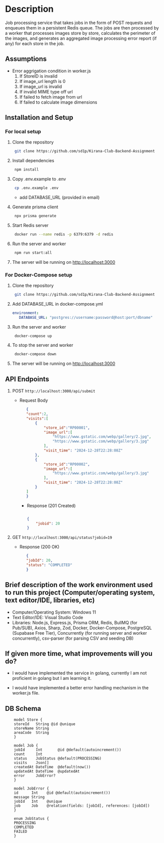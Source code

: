 # Description

Job processing service that takes jobs in the form of POST requests and enqueues them in a persistent Redis queue.
The jobs are then processed by a worker that processes images store by store, calculates the perimeter of the images, and generates an aggregated image processing error report (if any) for each store in the job.

## Assumptions

- Error aggrigation condition in worker.js
    1. If StoreID is invalid
    2. If image_url length is 0
    3. If image_url is invalid
    4. If invalid MIME type off url
    5. If failed to fetch image from url
    6. If failed to calculate image dimensions

## Installation and Setup

### For local setup

1. Clone the repository

   ```sh
    git clone https://github.com/sd1p/Kirana-Club-Backend-Assignment
   ```

2. Install dependencies

   ```sh
    npm install
   ```

3. Copy .env.example to .env

   ```sh
    cp .env.example .env
   ```

   - add DATABASE_URL (provided in email)

4. Generate prisma client

   ```sh
    npx prisma generate
   ```

5. Start Redis server

   ```sh
    docker run --name redis -p 6379:6379 -d redis
   ```

6. Run the server and worker

   ```sh
    npm run start:all
   ```

6. The server will be running on <http://localhost:3000>

### For Docker-Compose setup

1. Clone the repository

   ```sh
    git clone https://github.com/sd1p/Kirana-Club-Backend-Assignment
   ```

2. Add DATABASE_URL in docker-compose.yml

   ```yml
   environment:
      DATABASE_URL: "postgres://username:password@host:port/dbname"
   ```

3. Run the server and worker

   ```sh
    docker-compose up
   ```

4. To stop the server and worker

   ```sh
    docker-compose down
   ```

5. The server will be running on <http://localhost:3000>

## API Endpoints

1. POST `http://localhost:3000/api/submit`

   - Request Body

     ```json
        {
        "count":2,
        "visits":[
            {
                "store_id":"RP00001",
                "image_url":[
                    "https://www.gstatic.com/webp/gallery/2.jpg",
                    "https://www.gstatic.com/webp/gallery/3.jpg"
                ],
                "visit_time": "2024-12-28T22:28:08Z"
            },
            {
                "store_id":"RP00002",
                "image_url":[
                    "https://www.gstatic.com/webp/gallery/3.jpg"
                ],
                "visit_time": "2024-12-28T22:28:08Z"
            }
        ]
        }

        ```

     - Response (201 Created)

        ```json

        {
            "jobid": 20
        }
        ```

2. GET `http://localhost:3000/api/status?jobid=19`

   - Response (200 OK)

     ```json
        {
        "jobId": 20,
        "status": "COMPLETED"
        }

     ```

## Brief description of the work environment used to run this project (Computer/operating system, text editor/IDE, libraries, etc)

- Computer/Operating System: Windows 11
- Text Editor/IDE: Visual Studio Code
- Libraries: Node.js, Express.js, Prisma ORM, Redis, BullMQ (for Pub/SUB), Axios, Sharp, Zod, Docker, Docker-Compose, PostgreSQL (Supabase Free Tier), Concurrently (for running server and worker concurrently), csv-parser (for parsing CSV and seeding DB)

## If given more time, what improvements will you do?

- I would have implemented the service in golang, currently I am not proficient in golang but I am learning it.

- I would have implemented a better error handling mechanism in the worker.js file.

## DB Schema

```prisma
    model Store {
    storeId   String @id @unique
    storeName String
    areaCode  String
    }

    model Job {
    jobId     Int       @id @default(autoincrement())
    count     Int
    status    JobStatus @default(PROCESSING)
    visits    Json[]
    createdAt DateTime  @default(now())
    updatedAt DateTime  @updatedAt
    error     JobError?
    }

    model JobError {
    id      Int    @id @default(autoincrement())
    message String
    jobId   Int    @unique
    job     Job    @relation(fields: [jobId], references: [jobId])
    }

    enum JobStatus {
    PROCESSING
    COMPLETED
    FAILED
    }
```
